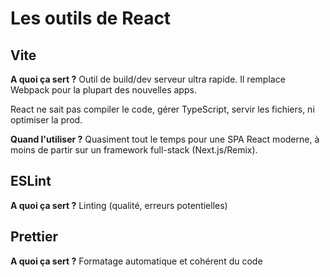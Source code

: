 # Les outils de React

## Vite

**A quoi ça sert ?** Outil de build/dev serveur ultra rapide. Il remplace Webpack pour la plupart des nouvelles apps.

React ne sait pas compiler le code, gérer TypeScript, servir les fichiers, ni optimiser la prod.

**Quand l'utiliser ?** Quasiment tout le temps pour une SPA React moderne, à moins de partir sur un framework full-stack (Next.js/Remix).

## ESLint

**A quoi ça sert ?** Linting (qualité, erreurs potentielles)

## Prettier

**A quoi ça sert ?** Formatage automatique et cohérent du code
